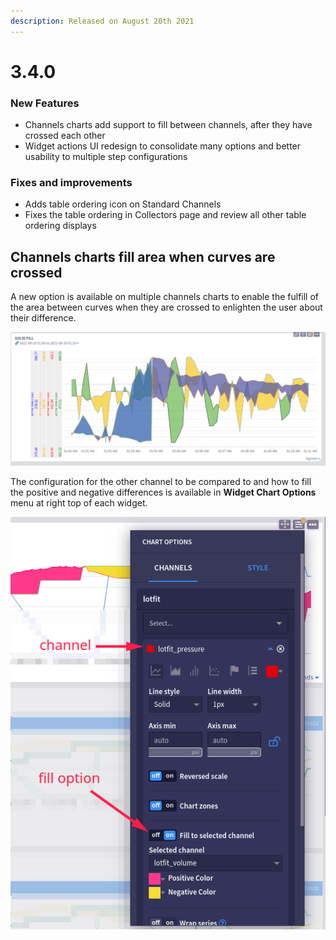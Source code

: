 ```yaml
---
description: Released on August 20th 2021
---
```


# 3.4.0

### New Features

* Channels charts add support to fill between channels, after they have crossed each other
* Widget actions UI redesign to consolidate many options and better usability to multiple step configurations&#x20;

### Fixes and improvements

* Adds table ordering icon on Standard Channels
* Fixes the table ordering in Collectors page and review all other table ordering displays

## Channels charts fill area when curves are crossed

A new option is available on multiple channels charts to enable the fulfill of the area between curves when they are crossed to enlighten the user about their difference.

![Solid fill between multiple channels curves when they cross each other](<../../.gitbook/assets/image (8).png>)

The configuration for the other channel to be compared to and how to fill the positive and negative differences is available in **Widget Chart Options** menu at right top of each widget.

![](<../../.gitbook/assets/image (149).png>)

